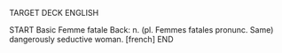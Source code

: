 TARGET DECK
ENGLISH

START
Basic
Femme fatale
Back: n. (pl. Femmes fatales pronunc. Same) dangerously seductive woman. [french]
END
